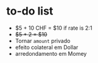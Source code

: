 # to-do list

* $5 + 10 CHF = $10 if rate is 2:1
* ~~$5 * 2 = $10~~
* Tornar `amount` privado
* efeito colateral em Dollar
* arredondamento em Momey